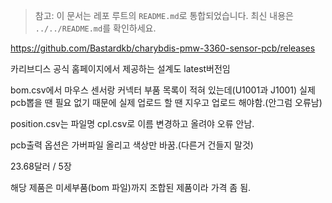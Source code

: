 > 참고: 이 문서는 레포 루트의 `README.md`로 통합되었습니다. 최신 내용은 `../../README.md`를 확인하세요.

https://github.com/Bastardkb/charybdis-pmw-3360-sensor-pcb/releases

카리브디스 공식 홈페이지에서 제공하는 설계도 latest버전임

bom.csv에서 마우스 센서랑 커넥터 부품 목록이 적혀 있는데(U1001과 J1001) 실제 pcb뽑을 땐 필요 없기 때문에 실제 업로드 할 땐 지우고 업로드 해야함.(안그럼 오류남)

position.csv는 파일명 cpl.csv로 이름 변경하고 올려야 오류 안남.

pcb출력 옵션은 가버파일 올리고 색상만 바꿈.(다른거 건들지 말것)

23.68달러 / 5장

해당 제품은 미세부품(bom 파일)까지 조합된 제품이라 가격 좀 됨.
